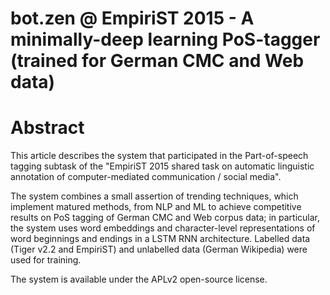 # bot.zen @ EmpiriST 2015 - A minimally-deep learning PoS-tagger (trained for German CMC and Web data)

# Abstract

This article describes the system that participated in the Part-of-speech
tagging subtask of the "EmpiriST 2015 shared task on automatic linguistic
annotation of computer-mediated communication / social media".

The system combines a small assertion of trending techniques, which implement
matured methods, from NLP and ML to achieve competitive results on PoS tagging
of German CMC and Web corpus data; in particular, the system uses word
embeddings and character-level representations of word beginnings and endings
in a LSTM RNN architecture.  Labelled data (Tiger v2.2 and EmpiriST) and
unlabelled data (German Wikipedia) were used for training.

The system is available under the APLv2 open-source license.
